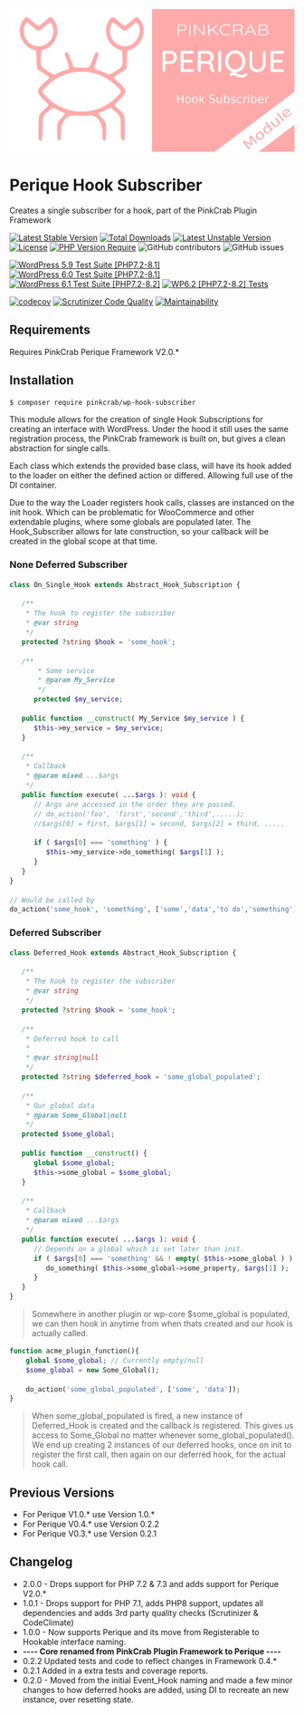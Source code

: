 ![logo](/.github/assets/Perique-Hook-Sub-Card.jpg "PinkCrab Perique Hook Subscriber")

# Perique Hook Subscriber

Creates a single subscriber for a hook, part of the PinkCrab Plugin Framework

[![Latest Stable Version](http://poser.pugx.org/pinkcrab/wp-hook-subscriber/v)](https://packagist.org/packages/pinkcrab/wp-hook-subscriber) [![Total Downloads](http://poser.pugx.org/pinkcrab/wp-hook-subscriber/downloads)](https://packagist.org/packages/pinkcrab/wp-hook-subscriber) [![Latest Unstable Version](http://poser.pugx.org/pinkcrab/wp-hook-subscriber/v/unstable)](https://packagist.org/packages/pinkcrab/wp-hook-subscriber) [![License](http://poser.pugx.org/pinkcrab/wp-hook-subscriber/license)](https://packagist.org/packages/pinkcrab/wp-hook-subscriber) [![PHP Version Require](http://poser.pugx.org/pinkcrab/wp-hook-subscriber/require/php)](https://packagist.org/packages/pinkcrab/wp-hook-subscriber)
![GitHub contributors](https://img.shields.io/github/contributors/Pink-Crab/Perique-Hook-Subscriber?label=Contributors)
![GitHub issues](https://img.shields.io/github/issues-raw/Pink-Crab/Perique-Hook-Subscriber)

[![WordPress 5.9 Test Suite [PHP7.2-8.1]](https://github.com/Pink-Crab/Perique-Hook-Subscriber/actions/workflows/WP_5_9.yaml/badge.svg)](https://github.com/Pink-Crab/Perique-Hook-Subscriber/actions/workflows/WP_5_9.yaml)
[![WordPress 6.0 Test Suite [PHP7.2-8.1]](https://github.com/Pink-Crab/Perique-Hook-Subscriber/actions/workflows/WP_6_0.yaml/badge.svg)](https://github.com/Pink-Crab/Perique-Hook-Subscriber/actions/workflows/WP_6_0.yaml)
[![WordPress 6.1 Test Suite [PHP7.2-8.2]](https://github.com/Pink-Crab/Perique-Hook-Subscriber/actions/workflows/WP_6_1.yaml/badge.svg)](https://github.com/Pink-Crab/Perique-Hook-Subscriber/actions/workflows/WP_6_1.yaml)
[![WP6.2 [PHP7.2-8.2] Tests](https://github.com/Pink-Crab/Perique-Hook-Subscriber/actions/workflows/WP_6_2.yaml/badge.svg)](https://github.com/Pink-Crab/Perique-Hook-Subscriber/actions/workflows/WP_6_2.yaml)

[![codecov](https://codecov.io/gh/Pink-Crab/Perique-Hook-Subscriber/branch/master/graph/badge.svg?token=EYM4QX2CQ9)](https://codecov.io/gh/Pink-Crab/Perique-Hook-Subscriber)
[![Scrutinizer Code Quality](https://scrutinizer-ci.com/g/Pink-Crab/Perique-Hook-Subscriber/badges/quality-score.png?b=master)](https://scrutinizer-ci.com/g/Pink-Crab/Perique-Hook-Subscriber/?branch=master)
[![Maintainability](https://api.codeclimate.com/v1/badges/8ac18bb04673f4a0dfa4/maintainability)](https://codeclimate.com/github/Pink-Crab/Perique-Hook-Subscriber/maintainability)


## Requirements

Requires PinkCrab Perique Framework V2.0.*

## Installation

``` bash
$ composer require pinkcrab/wp-hook-subscriber
```

This module allows for the creation of single Hook Subscriptions for creating an interface with WordPress. Under the hood it still uses the same registration process, the PinkCrab framework is built on, but gives a clean abstraction for single calls.

Each class which extends the provided base class, will have its hook added to the loader on either the defined action or differed. Allowing full use of the DI container.

Due to the way the Loader registers hook calls, classes are instanced on the init hook. Which can be problematic for WooCommerce and other extendable plugins, where some globals are populated later. The Hook_Subscriber allows for late construction, so your callback will be created in the global scope at that time.

### None Deferred Subscriber

``` php
class On_Single_Hook extends Abstract_Hook_Subscription {

   /**
    * The hook to register the subscriber
    * @var string
    */
   protected ?string $hook = 'some_hook';

   /**
       * Some service
       * @param My_Service
       */
      protected $my_service;

   public function __construct( My_Service $my_service ) {
      $this->my_service = $my_service;
   }

   /**
    * Callback
    * @param mixed ...$args
    */
   public function execute( ...$args ): void {
      // Args are accessed in the order they are passed.
      // do_action('foo', 'first','second','third',.....);
      //$args[0] = first, $args[1] = second, $args[2] = third, .....

      if ( $args[0] === 'something' ) {
         $this->my_service->do_something( $args[1] );
      }
   }
}

// Would be called by
do_action('some_hook', 'something', ['some','data','to do','something']);
```

### Deferred Subscriber

``` php
class Deferred_Hook extends Abstract_Hook_Subscription {

   /**
    * The hook to register the subscriber
    * @var string
    */
   protected ?string $hook = 'some_hook';

   /**
    * Deferred hook to call
    *
    * @var string|null
    */
   protected ?string $deferred_hook = 'some_global_populated';

   /**
    * Our global data
    * @param Some_Global|null
    */
   protected $some_global;

   public function __construct() {
      global $some_global;
      $this->some_global = $some_global;
   }

   /**
    * Callback
    * @param mixed ...$args
    */
   public function execute( ...$args ): void {
      // Depends on a global which is set later than init.
      if ( $args[0] === 'something' && ! empty( $this->some_global ) ) {
         do_something( $this->some_global->some_property, $args[1] );
      }
   }
}
```

> Somewhere in another plugin or wp-core $some_global is populated, we can then hook in anytime from when thats created and our hook is actually called.

``` php
function acme_plugin_function(){
    global $some_global; // Currently empty/null
    $some_global = new Some_Global();

    do_action('some_global_populated', ['some', 'data']);
}  
```

> When some_global_populated is fired, a new instance of Deferred_Hook is created and the callback is registered. This gives us access to Some_Global no matter whenever some_global_populated(). We end up creating 2 instances of our deferred hooks, once on init to register the first call, then again on our deferred hook, for the actual hook call.


## Previous Versions

* For Perique V1.0.* use Version 1.0.*
* For Perique V0.4.* use Version 0.2.2
* For Perique V0.3.* use Version 0.2.1

## Changelog
* 2.0.0 - Drops support for PHP 7.2 & 7.3 and adds support for Perique V2.0.*
* 1.0.1 - Drops support for PHP 7.1, adds PHP8 support, updates all dependencies and adds 3rd party quality checks (Scrutinizer & CodeClimate)
* 1.0.0 - Now supports Perique and its move from Registerable to Hookable interface naming.
* **---- Core renamed from PinkCrab Plugin Framework to Perique ----**
* 0.2.2 Updated tests and code to reflect changes in Framework 0.4.*
* 0.2.1 Added in a extra tests and coverage reports.
* 0.2.0 - Moved from the initial Event_Hook naming and made a few minor changes to how deferred hooks are added, using DI to recreate an new instance, over resetting state.
